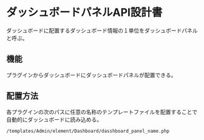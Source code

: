 # ダッシュボードパネルAPI設計書

ダッシュボードに配置するダッシュボード情報の１単位をダッシュボードパネルと呼ぶ。

## 機能

プラグインからダッシュボードにダッシュボードパネルが配置できる。

## 配置方法

各プラグインの次のパスに任意の名称のテンプレートファイルを配置することで自動的にダッシュボードに読み込める。

```shell
/templates/Admin/element/Dashboard/dasshboard_panel_name.php
```
